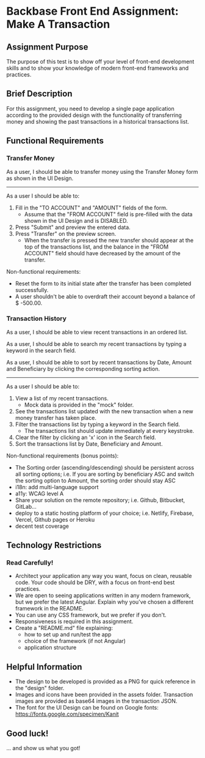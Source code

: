# Backbase Front End Assignment: Make A Transaction

## Assignment Purpose

The purpose of this test is to show off your level of front-end development skills and to show your knowledge of modern front-end frameworks and practices.

## Brief Description

For this assignment, you need to develop a single page application according to the provided design with the functionality of transferring money and showing the past transactions in a historical transactions list.

## Functional Requirements

### Transfer Money

As a user, I should be able to transfer money using the Transfer Money form as shown in the UI Design.

---

As a user I should be able to:

1. Fill in the "TO ACCOUNT" and "AMOUNT" fields of the form.
   - Assume that the "FROM ACCOUNT" field is pre-filled with the data shown in the UI Design and is DISABLED.
2. Press "Submit" and preview the entered data.
3. Press "Transfer" on the preview screen.
   - When the transfer is pressed the new transfer should appear at the top of the transactions list, and the balance in the "FROM ACCOUNT" field should have decreased by the amount of the transfer.

Non-functional requirements:

- Reset the form to its initial state after the transfer has been completed successfully.
- A user shouldn't be able to overdraft their account beyond a balance of \$ -500.00.

### Transaction History

As a user, I should be able to view recent transactions in an ordered list.

As a user, I should be able to search my recent transactions by typing a keyword in the search field.

As a user, I should be able to sort by recent transactions by Date, Amount and Beneficiary by clicking the corresponding sorting action.

---

As a user I should be able to:

1. View a list of my recent transactions.
   - Mock data is provided in the "mock" folder.
2. See the transactions list updated with the new transaction when a new money transfer has taken place.
3. Filter the transactions list by typing a keyword in the Search field.
   - The transactions list should update immediately at every keystroke.
4. Clear the filter by clicking an 'x' icon in the Search field.
5. Sort the transactions list by Date, Beneficiary and Amount.

Non-functional requirements (bonus points):

- The Sorting order (ascending/descending) should be persistent across all sorting options; i.e. If you are sorting by beneficiary ASC and switch the sorting option to Amount, the sorting order should stay ASC
- i18n: add multi-language support
- a11y: WCAG level A
- Share your solution on the remote repository; i.e. Github, Bitbucket, GitLab...
- deploy to a static hosting platform of your choice; i.e. Netlify, Firebase, Vercel, Github pages or Heroku
- decent test coverage

## Technology Restrictions

### Read Carefully!

- Architect your application any way you want, focus on clean, reusable code. Your code should be DRY, with a focus on front-end best practices.
- We are open to seeing applications written in any modern framework, but we prefer the latest Angular. Explain why you've chosen a different framework in the README.
- You can use any CSS framework, but we prefer if you don't.
- Responsiveness is required in this assignment.
- Create a "README.md" file explaining:
  - how to set up and run/test the app
  - choice of the framework (if not Angular)
  - application structure

## Helpful Information

- The design to be developed is provided as a PNG for quick reference in the "design" folder.
- Images and icons have been provided in the assets folder. Transaction images are provided as base64 images in the transaction JSON.
- The font for the UI Design can be found on Google fonts: https://fonts.google.com/specimen/Kanit

## Good luck!

... and show us what you got!

